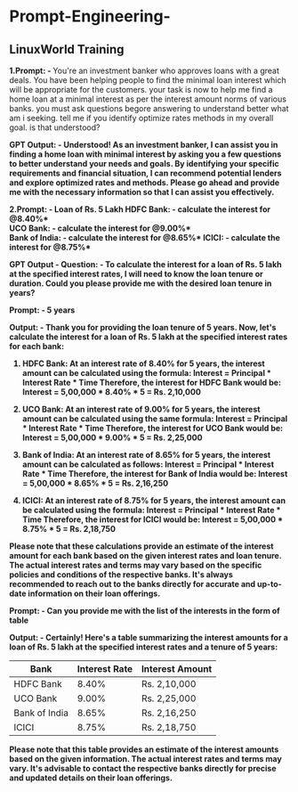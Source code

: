 # Prompt-Engineering-
LinuxWorld Training 
------------------------------------------------------------------------------------------------------------------------------------------------------------------


<b>1.Prompt: - </b>
You're an investment banker who approves loans with a great deals. You have been helping people to find the minimal loan interest which will be appropriate for the customers. 
your task is now to help me find a home loan at a minimal interest as per the interest amount norms of various banks. you must ask questions begore answering to understand better what am i seeking. tell me if you identify optimize rates methods in my overall goal. is that understood?


<b>GPT Output: - <b>
Understood! As an investment banker, I can assist you in finding a home loan with minimal interest by asking you a few questions to better understand your needs and goals. By identifying your specific requirements and financial situation, I can recommend potential lenders and explore optimized rates and methods. Please go ahead and provide me with the necessary information so that I can assist you effectively.


<b>2.Prompt: - <b>
Loan of Rs. 5 Lakh
HDFC Bank: - calculate the interest for @8.40%*  
UCO Bank: - calculate the interest for @9.00%*  
Bank of India: - calculate the interest for @8.65%*
ICICI: - calculate the interest for @8.75%*


<b>GPT Output - Question: - <b>
To calculate the interest for a loan of Rs. 5 lakh at the specified interest rates, I will need to know the loan tenure or duration. Could you please provide me with the desired loan tenure in years?


<b>Prompt: - <b>
5 years


<b>Output: - <b>
Thank you for providing the loan tenure of 5 years. Now, let's calculate the interest for a loan of Rs. 5 lakh at the specified interest rates for each bank:

1. HDFC Bank: At an interest rate of 8.40% for 5 years, the interest amount can be calculated using the formula:
   Interest = Principal * Interest Rate * Time
   Therefore, the interest for HDFC Bank would be:
   Interest = 5,00,000 * 8.40% * 5
                  = Rs. 2,10,000

2. UCO Bank: At an interest rate of 9.00% for 5 years, the interest amount can be calculated using the same formula:
   Interest = Principal * Interest Rate * Time
   Therefore, the interest for UCO Bank would be:
   Interest = 5,00,000 * 9.00% * 5
                  = Rs. 2,25,000

3. Bank of India: At an interest rate of 8.65% for 5 years, the interest amount can be calculated as follows:
   Interest = Principal * Interest Rate * Time
   Therefore, the interest for Bank of India would be:
   Interest = 5,00,000 * 8.65% * 5
                  = Rs. 2,16,250

4. ICICI: At an interest rate of 8.75% for 5 years, the interest amount can be calculated using the formula:
   Interest = Principal * Interest Rate * Time
   Therefore, the interest for ICICI would be:
   Interest = 5,00,000 * 8.75% * 5
                  = Rs. 2,18,750

Please note that these calculations provide an estimate of the interest amount for each bank based on the given interest rates and loan tenure. The actual interest rates and terms may vary based on the specific policies and conditions of the respective banks. It's always recommended to reach out to the banks directly for accurate and up-to-date information on their loan offerings.


<b>Prompt: - <b>
Can you provide me with the list of the interests in the form of table


<b>Output: - <b>
Certainly! Here's a table summarizing the interest amounts for a loan of Rs. 5 lakh at the specified interest rates and a tenure of 5 years:

| Bank             | Interest Rate | Interest Amount |
|------------------|---------------|-----------------|
| HDFC Bank        | 8.40%         | Rs. 2,10,000    |
| UCO Bank         | 9.00%         | Rs. 2,25,000    |
| Bank of India    | 8.65%         | Rs. 2,16,250    |
| ICICI            | 8.75%         | Rs. 2,18,750    |

Please note that this table provides an estimate of the interest amounts based on the given information. The actual interest rates and terms may vary. It's advisable to contact the respective banks directly for precise and updated details on their loan offerings.
